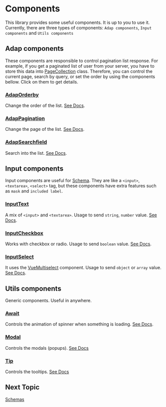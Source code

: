 # Components

This library provides some useful components. It is up to you to use it. 
Currently, there are three types of components: `Adap components`, `Input components` and `Utils components`

## Adap components

These components are responsible to control pagination list response.
For example, if you get a paginated list of user from your server, you have to store this data into [PageCollection](../typedocs/classes/pagecollection.md) class.
Therefore, you can control the current page, search by query, or set the order by using the components bellow.
Click on them to get details.

### [AdapOrderby](../typedocs/classes/adaporderby.md)

Change the order of the list. [See Docs](../typedocs/classes/adaporderby.md).

### [AdapPagination](../typedocs/classes/adappagination.md)

Change the page of the list. [See Docs](../typedocs/classes/adappagination.md).

### [AdapSearchfield](../typedocs/classes/adapsearchfield.md)

Search into the list. [See Docs](../typedocs/classes/adapsearchfield.md).

## Input components

Input components are useful for [Schema](./schemas.md).
They are like a `<input>`, `<textarea>`, `<select>` tag, but these components have extra features such as `mask` and `included label`.

### [InputText](../typedocs/classes/inputtext.md)

A mix of `<input>` and `<textarea>`. Usage to send `string`, `number` value. [See Docs](../typedocs/classes/inputtext.md).

### [InputCheckbox](../typedocs/classes/inputcheckbox.md)

Works with checkbox or radio. Usage to send `boolean` value. [See Docs](../typedocs/classes/inputcheckbox.md).

### [InputSelect](../typedocs/classes/inputselect.md)

It uses the [VueMultiselect](https://vue-multiselect.js.org/) component. Usage to send `object` or `array` value. [See Docs](../typedocs/classes/inputselect.md).

## Utils components

Generic components. Useful in anywhere.

### [Await](../typedocs/classes/await.md)

Controls the animation of spinner when something is loading. [See Docs](../typedocs/classes/await.md).

### [Modal](../typedocs/classes/modal.md)

Controls the modals (popups). [See Docs](../typedocs/classes/modal.md)

### [Tip](../typedocs/classes/tip.md)

Controls the tooltips. [See Docs](../typedocs/classes/tip.md)

## Next Topic
[Schemas](./schemas.md)  
